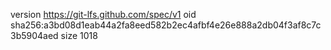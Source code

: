version https://git-lfs.github.com/spec/v1
oid sha256:a3bd08d1eab44a2fa8eed582b2ec4afbf4e26e888a2db04f3af8c7c3b5904aed
size 1018
